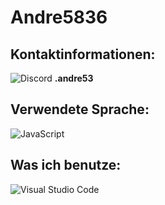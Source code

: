 # Andre5836

## Kontaktinformationen:
![Discord](https://img.shields.io/badge/Discord-5865F2?style=for-the-badge&logo=discord&logoColor=white)   **.andre53**

## Verwendete Sprache:
![JavaScript](https://img.shields.io/badge/JavaScript-323330?style=for-the-badge&logo=javascript&logoColor=F7DF1E)

## Was ich benutze:
![Visual Studio Code](https://img.shields.io/badge/Visual_Studio_Code-0078D4?style=for-the-badge&logo=visual%20studio%20code&logoColor=white)
